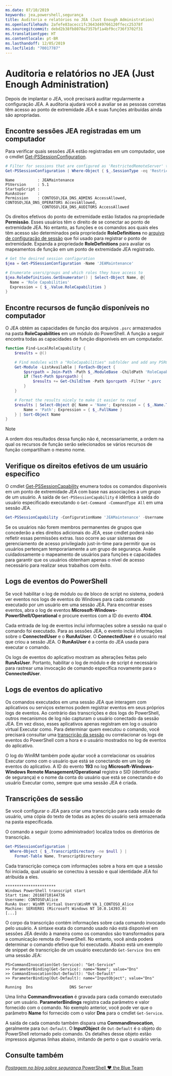 ```yaml
---
ms.date: 07/10/2019
keywords: jea,powershell,segurança
title: Auditoria e relatórios no JEA (Just Enough Administration)
ms.openlocfilehash: 2afefe83acecc1fc3643d49766120ffecc25378f
ms.sourcegitcommit: debd2b38fb8070a7357bf1a4bf9cc736f3702f31
ms.translationtype: HT
ms.contentlocale: pt-BR
ms.lasthandoff: 12/05/2019
ms.locfileid: "70017787"
---
```

# <a name="auditing-and-reporting-on-jea"></a>Auditoria e relatórios no JEA (Just Enough Administration)

Depois de implantar o JEA, você precisará auditar regularmente a configuração JEA. A auditoria ajudará você a avaliar se as pessoas corretas têm acesso ao ponto de extremidade JEA e suas funções atribuídas ainda são apropriadas.

## <a name="find-registered-jea-sessions-on-a-machine"></a>Encontre sessões JEA registradas em um computador

Para verificar quais sessões JEA estão registradas em um computador, use o cmdlet [Get-PSSessionConfiguration](/powershell/module/microsoft.powershell.core/get-pssessionconfiguration).

```powershell
# Filter for sessions that are configured as 'RestrictedRemoteServer' to find JEA-like session configurations
Get-PSSessionConfiguration | Where-Object { $_.SessionType -eq 'RestrictedRemoteServer' }
```

```Output
Name          : JEAMaintenance
PSVersion     : 5.1
StartupScript :
RunAsUser     :
Permission    : CONTOSO\JEA_DNS_ADMINS AccessAllowed, CONTOSO\JEA_DNS_OPERATORS AccessAllowed,
                CONTOSO\JEA_DNS_AUDITORS AccessAllowed
```

Os direitos efetivos do ponto de extremidade estão listados na propriedade **Permissão**. Esses usuários têm o direito de se conectar ao ponto de extremidade JEA. No entanto, as funções e os comandos aos quais eles têm acesso são determinados pela propriedade **RoleDefinitions** no [arquivo de configuração de sessão](session-configurations.md) que foi usado para registrar o ponto de extremidade. Expanda a propriedade **RoleDefinitions** para avaliar os mapeamentos de função em um ponto de extremidade JEA registrado.

```powershell
# Get the desired session configuration
$jea = Get-PSSessionConfiguration -Name 'JEAMaintenance'

# Enumerate users/groups and which roles they have access to
$jea.RoleDefinitions.GetEnumerator() | Select-Object Name, @{
  Name = 'Role Capabilities'
  Expression = { $_.Value.RoleCapabilities }
}
```

## <a name="find-available-role-capabilities-on-the-machine"></a>Encontre recursos de função disponíveis no computador

O JEA obtém as capacidades de função dos arquivos `.psrc` armazenados na pasta **RoleCapabilities** em um módulo do PowerShell. A função a seguir encontra todas as capacidades de função disponíveis em um computador.

```powershell
function Find-LocalRoleCapability {
    $results = @()

    # Find modules with a "RoleCapabilities" subfolder and add any PSRC files to the result set
    Get-Module -ListAvailable | ForEach-Object {
        $psrcpath = Join-Path -Path $_.ModuleBase -ChildPath 'RoleCapabilities'
        if (Test-Path $psrcpath) {
            $results += Get-ChildItem -Path $psrcpath -Filter *.psrc
        }
    }

    # Format the results nicely to make it easier to read
    $results | Select-Object @{ Name = 'Name'; Expression = { $_.Name.TrimEnd('.psrc') }}, @{
        Name = 'Path'; Expression = { $_.FullName }
    } | Sort-Object Name
}
```

> [!NOTE]
> A ordem dos resultados dessa função não é, necessariamente, a ordem na qual os recursos de função serão selecionados se vários recursos de função compartilham o mesmo nome.

## <a name="check-effective-rights-for-a-specific-user"></a>Verifique os direitos efetivos de um usuário específico

O cmdlet [Get-PSSessionCapability](/powershell/module/microsoft.powershell.core/Get-PSSessionCapability) enumera todos os comandos disponíveis em um ponto de extremidade JEA com base nas associações a um grupo de um usuário.
A saída de `Get-PSSessionCapability` é idêntica à saída do usuário especificado executando o `Get-Command -CommandType All` em uma sessão JEA.

```powershell
Get-PSSessionCapability -ConfigurationName 'JEAMaintenance' -Username 'CONTOSO\Alice'
```

Se os usuários não forem membros permanentes de grupos que concederão a eles direitos adicionais do JEA, esse cmdlet poderá não refletir essas permissões extras. Isso ocorre ao usar sistemas de gerenciamento de acesso privilegiado just-in-time para permitir que os usuários pertençam temporariamente a um grupo de segurança. Avalie cuidadosamente o mapeamento de usuários para funções e capacidades para garantir que os usuários obtenham apenas o nível de acesso necessário para realizar seus trabalhos com êxito.

## <a name="powershell-event-logs"></a>Logs de eventos do PowerShell

Se você habilitar o log de módulo ou de bloco de script no sistema, poderá ver eventos nos logs de eventos do Windows para cada comando executado por um usuário em uma sessão JEA. Para encontrar esses eventos, abra o log de eventos **Microsoft-Windows-PowerShell/Operational** e procure eventos com a ID do evento **4104**.

Cada entrada de log de eventos inclui informações sobre a sessão na qual o comando foi executado. Para as sessões JEA, o evento inclui informações sobre o **ConnectedUser** e o **RunAsUser**. O **ConnectedUser** é o usuário real que criou a sessão JEA. O **RunAsUser** é a conta do JEA usada para executar o comando.

Os logs de eventos do aplicativo mostram as alterações feitas pelo **RunAsUser**. Portanto, habilitar o log de módulo e de script é necessário para rastrear uma invocação de comando específica novamente para o **ConnectedUser**.

## <a name="application-event-logs"></a>Logs de eventos do aplicativo

Os comandos executados em uma sessão JEA que interagem com aplicativos ou serviços externos podem registrar eventos em seus próprios logs de eventos. Ao contrário das transcrições e dos logs do PowerShell, outros mecanismos de log não capturam o usuário conectado da sessão JEA. Em vez disso, esses aplicativos apenas registram em log o usuário virtual Executar como.
Para determinar quem executou o comando, você precisará consultar uma [transcrição da sessão](#session-transcripts) ou correlacionar os logs de eventos do PowerShell com a hora e o usuário mostrados no log de eventos do aplicativo.

O log do WinRM também pode ajudar você a correlacionar os usuários Executar como com o usuário que está se conectando em um log de eventos do aplicativo. A ID do evento **193** no log **Microsoft-Windows-Windows Remote Management/Operational** registra o SID (identificador de segurança) e o nome da conta do usuário que está se conectando e do usuário Executar como, sempre que uma sessão JEA é criada.

## <a name="session-transcripts"></a>Transcrições de sessão

Se você configurar o JEA para criar uma transcrição para cada sessão de usuário, uma cópia do texto de todas as ações do usuário será armazenada na pasta especificada.

O comando a seguir (como administrador) localiza todos os diretórios de transcrição.

```powershell
Get-PSSessionConfiguration |
  Where-Object { $_.TranscriptDirectory -ne $null } |
    Format-Table Name, TranscriptDirectory
```

Cada transcrição começa com informações sobre a hora em que a sessão foi iniciada, qual usuário se conectou à sessão e qual identidade JEA foi atribuída a eles.

```
**********************
Windows PowerShell transcript start
Start time: 20160710144736
Username: CONTOSO\Alice
RunAs User: WinRM Virtual Users\WinRM VA_1_CONTOSO_Alice
Machine: SERVER01 (Microsoft Windows NT 10.0.14393.0)
[...]
```

O corpo da transcrição contém informações sobre cada comando invocado pelo usuário. A sintaxe exata do comando usado não está disponível em sessões JEA devido à maneira como os comandos são transformados para a comunicação remota do PowerShell. No entanto, você ainda poderá determinar o comando efetivo que foi executado. Abaixo está um exemplo de snippet de transcrição de um usuário executando `Get-Service Dns` em uma sessão JEA:

```
PS>CommandInvocation(Get-Service): "Get-Service"
>> ParameterBinding(Get-Service): name="Name"; value="Dns"
>> CommandInvocation(Out-Default): "Out-Default"
>> ParameterBinding(Out-Default): name="InputObject"; value="Dns"

Running  Dns                DNS Server
```

Uma linha **CommandInvocation** é gravada para cada comando executado por um usuário. **ParameterBindings** registra cada parâmetro e valor fornecido com o comando. No exemplo anterior, você pode ver que o parâmetro **Name** foi fornecido com o valor **Dns** para o cmdlet `Get-Service`.

A saída de cada comando também dispara uma **CommandInvocation**, geralmente para `Out-Default`. O **InputObject** de `Out-Default` é o objeto do PowerShell retornado pelo comando. Os detalhes desse objeto estão impressos algumas linhas abaixo, imitando de perto o que o usuário veria.

## <a name="see-also"></a>Consulte também

[*Postagem no blog sobre segurança* PowerShell ♥ the Blue Team](https://devblogs.microsoft.com/powershell/powershell-the-blue-team/)

